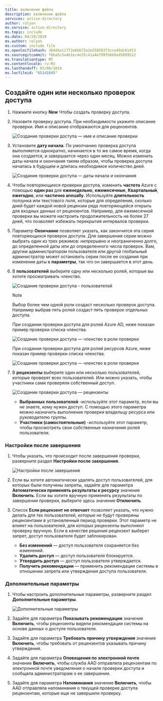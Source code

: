 ```yaml
---
title: включение файла
description: включение файла
services: active-directory
author: rolyon
ms.service: active-directory
ms.topic: include
ms.date: 04/29/2019
ms.author: rolyon
ms.custom: include file
ms.openlocfilehash: 364d4a11772e6bb72e2e258503f3cce49dc61453
ms.sourcegitcommit: f6ba5c5a4b1ec4e35c41a4e799fb669ad5099522
ms.translationtype: MT
ms.contentlocale: ru-RU
ms.lasthandoff: 05/06/2019
ms.locfileid: "65141845"
---
```

## <a name="create-one-or-more-access-reviews"></a>Создайте один или несколько проверок доступа

1. Нажмите кнопку **New** Чтобы создать проверку доступа.

1. Назовите проверку доступа. При необходимости укажите описание проверки. Имя и описание отображаются для рецензентов.

    ![Создание проверки доступа — имя и описание проверки](./media/active-directory-privileged-identity-management-access-reviews/name-description.png)

1. Установите **дату начала**. По умолчанию проверка доступа выполняется однократно, начинается в то же самое время, когда она создается, и завершается через один месяц. Можно изменить даты начала и окончания таким образом, чтобы проверка доступа началась в будущем и длилась необходимое количество дней.

    ![Создание проверки доступа — даты начала и окончания](./media/active-directory-privileged-identity-management-access-reviews/start-end-dates.png)

1. Чтобы повторяющиеся проверки доступа, изменить **частота** Azure с помощью **один раз** для **еженедельно**, **ежемесячные**,  **Квартальный**, **ежегодно**, или **частично annually**. Используйте **длительность** ползунка или текстового поля, которые для определения, сколько дней будет каждой новой рецензии ряда повторяющейся открыть для входных данных от рецензентов. Например, для ежемесячной проверки вы можете настроить продолжительность не более 27 дней, что позволяет избежать перекрытия интервалов проверки.

1. Параметр **Окончание** позволяет указать, как закончится эта серия повторяющихся проверок доступа. Для завершения серии можно выбрать один из трех режимов: непрерывно и неограниченно долго, до определенной даты или до определенного числа проверок. Вам, другим администратором пользователя или другой глобальный администратор может остановить серии после ее создания при изменении даты в **параметры**, так что он завершается в этот день.

1. В **пользователей** выберите одну или несколько ролей, которые вы хотите просматривать членство.

    ![Создание проверки доступа - пользователей](./media/active-directory-privileged-identity-management-access-reviews/users.png)

    > [!NOTE]
    > Выбор более чем одной роли создаст несколько проверок доступа. Например выбрав пять ролей создаст пять проверок отдельных доступа.

    При создании проверки доступа для ролей Azure AD, ниже показан пример проверки списка членства.

    ![Создание проверки доступа — членство в роли проверки](./media/active-directory-privileged-identity-management-access-reviews/review-membership.png)

    При создании проверки доступа для ролей ресурсов Azure, ниже показан пример проверки списка членства.

    ![Создание проверки доступа — членство в роли проверки](./media/active-directory-privileged-identity-management-access-reviews/review-membership-azure-resource-roles.png)

1. В **рецензенты** выберите один или несколько пользователей, которые проверят всех пользователей. Или можно указать, чтобы участники сами проверяли собственный доступ.

    ![Создание проверки доступа — рецензенты](./media/active-directory-privileged-identity-management-access-reviews/reviewers.png)

    - **Выбранных пользователей** -используйте этот параметр, если вы не знаете, кому нужен доступ. С помощью этого параметра можно назначить выполнение проверки владельцу ресурса или руководителю группы.
    - **Участники (самостоятельные)** -используйте этот параметр, чтобы просмотреть свои собственные назначения ролей пользователи.

### <a name="upon-completion-settings"></a>Настройки после завершения

1. Чтобы указать, что происходит после завершения проверки, разверните раздел **Настройки после завершения**.

    ![Настройки после завершения](./media/active-directory-privileged-identity-management-access-reviews/upon-completion-settings.png)

1. Если вы хотите автоматически удалять доступ пользователей, для которых были получены запреты, задайте для параметра **Автоматически применять результаты к ресурсу** значение **Включить**. Если вы хотите вручную применять результаты по завершении проверки, выберите здесь значение **Отключить**.

1. Список **Если рецензент не отвечает** позволяет указать, что нужно делать для тех пользователей, которые не будут проверены рецензентами в установленный период проверки. Этот параметр не влияет на пользователей, для которых рецензенты выполняют проверку вручную. Если в качестве решения рецензент выберет запрет, доступ пользователя будет заблокирован.

    - **Без изменений** — доступ пользователя сохраняется без изменений.
    - **Удалить доступ** — доступ пользователя блокируется.
    - **Утвердить доступ** — доступ пользователя утверждается.
    - **Получить рекомендации** — применить рекомендации системы в отношении запрета или утверждения доступа пользователя.

### <a name="advanced-settings"></a>Дополнительные параметры

1. Чтобы настроить дополнительные параметры, разверните раздел **Дополнительные параметры**.

    ![Дополнительные параметры](./media/active-directory-privileged-identity-management-access-reviews/advanced-settings.png)

1. Задайте для параметра **Показывать рекомендации** значение **Включить**, чтобы рецензенты видели рекомендации системы на основе данных о доступе пользователя.

1. Задайте для параметра **Требовать причину утверждения** значение **Включить**, чтобы требовать от рецензентов указывать причину утверждения.

1. Задайте для параметра **Оповещения по электронной почте** значение **Включить**, чтобы служба AAD отправляла рецензентам по электронной почте уведомления о начале проверки доступа и сообщала администраторам о ее завершении.

1. Задайте для параметра **Напоминания** значение **Включить**, чтобы AAD отправляла напоминания о текущей проверке доступа рецензентам, которые еще не завершили проверку.
